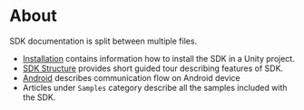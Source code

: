# About
SDK documentation is split between multiple files.

* [Installation](./installation.md) contains information how to install the SDK in a Unity project.
* [SDK Structure](./sdk_structure.md) provides short guided tour describing features of SDK. 
* [Android](./android.md) describes communication flow on Android device
* Articles under `Samples` category describe all the samples included with the SDK.